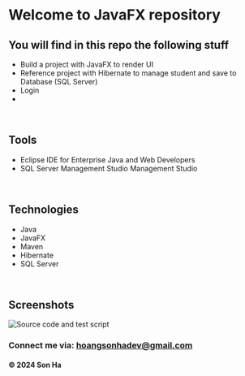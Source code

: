 # Welcome to JavaFX repository

## You will find in this repo the following stuff

- Build a project with JavaFX to render UI
- Reference project with Hibernate to manage student and save to Database (SQL Server)
- Login
- 
<br>

## Tools

- Eclipse IDE for Enterprise Java and Web Developers
- SQL Server Management Studio Management Studio

<br>

## Technologies
- Java
- JavaFX
- Maven
- Hibernate
- SQL Server
<br>

## Screenshots

![Source code and test script](https://github.com/hoangsonha/JavaFX_StudentManage/blob/main/screenshots/sourceCodeAndUnitTest.png)

### Connect me via: hoangsonhadev@gmail.com

#### &#169; 2024 Son Ha
